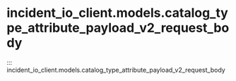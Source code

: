 # incident_io_client.models.catalog_type_attribute_payload_v2_request_body

::: incident_io_client.models.catalog_type_attribute_payload_v2_request_body